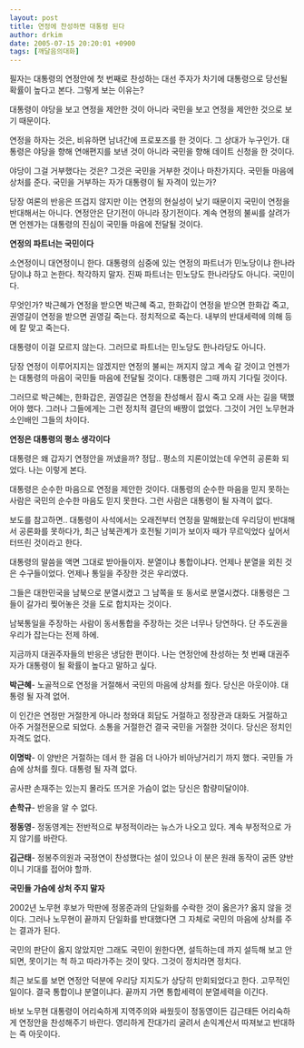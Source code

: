 ```yaml
---
layout: post
title: 연정에 찬성하면 대통령 된다
author: drkim
date: 2005-07-15 20:20:01 +0900
tags: [깨달음의대화]
---
```

필자는 대통령의 연정안에 첫 번째로 찬성하는 대선 주자가 차기에 대통령으로 당선될 확률이 높다고 본다. 그렇게 보는 이유는? 

대통령이 야당을 보고 연정을 제안한 것이 아니라 국민을 보고 연정을 제안한 것으로 보기 때문이다. 

연정을 하자는 것은, 비유하면 남녀간에 프로포즈를 한 것이다. 그 상대가 누구인가. 대통령은 야당을 향해 연애편지를 보낸 것이 아니라 국민을 향해 데이트 신청을 한 것이다. 

야당이 그걸 거부했다는 것은? 그것은 국민을 거부한 것이나 마찬가지다. 국민들 마음에 상처를 준다. 국민을 거부하는 자가 대통령이 될 자격이 있는가?

당장 여론의 반응은 뜨겁지 않지만 이는 연정의 현실성이 낮기 때문이지 국민이 연정을 반대해서는 아니다. 연정안은 단기전이 아니라 장기전이다. 계속 연정의 불씨를 살려가면 언젠가는 대통령의 진심이 국민들 마음에 전달될 것이다. 

**연정의 파트너는 국민이다**

소연정이니 대연정이니 한다. 대통령의 심중에 있는 연정의 파트너가 민노당이냐 한나라당이냐 하고 논한다. 착각하지 말자. 진짜 파트너는 민노당도 한나라당도 아니다. 국민이다. 

무엇인가? 박근혜가 연정을 받으면 박근혜 죽고, 한화갑이 연정을 받으면 한화갑 죽고, 권영길이 연정을 받으면 권영길 죽는다. 정치적으로 죽는다. 내부의 반대세력에 의해 등에 칼 맞고 죽는다. 

대통령이 이걸 모르지 않는다. 그러므로 파트너는 민노당도 한나라당도 아니다. 

당장 연정이 이루어지지는 않겠지만 연정의 불씨는 꺼지지 않고 계속 갈 것이고 언젠가는 대통령의 마음이 국민들 마음에 전달될 것이다. 대통령은 그때 까지 기다릴 것이다. 

그러므로 박근혜는, 한화갑은, 권영길은 연정을 찬성해서 잠시 죽고 오래 사는 길을 택했어야 했다. 그러나 그들에게는 그런 정치적 결단의 배짱이 없었다. 그것이 거인 노무현과 소인배인 그들의 차이다. 

**연정은 대통령의 평소 생각이다**

대통령은 왜 갑자기 연정안을 꺼냈을까? 정답.. 평소의 지론이었는데 우연히 공론화 되었다. 나는 이렇게 본다. 

대통령은 순수한 마음으로 연정을 제안한 것이다. 대통령의 순수한 마음을 믿지 못하는 사람은 국민의 순수한 마음도 믿지 못한다. 그런 사람은 대통령이 될 자격이 없다. 

보도를 참고하면.. 대통령이 사석에서는 오래전부터 연정을 말해왔는데 우리당이 반대해서 공론화를 못하다가, 최근 남북관계가 호전될 기미가 보이자 때가 무르익었다 싶어서 터뜨린 것이라고 한다. 

대통령의 말씀을 액면 그대로 받아들이자. 분열이냐 통합이냐다. 언제나 분열을 외친 것은 수구들이었다. 언제나 통일을 주장한 것은 우리였다. 

그들은 대한민국을 남북으로 분열시켰고 그 남쪽을 또 동서로 분열시켰다. 대통령은 그들이 갈가리 찢어놓은 것을 도로 합치자는 것이다. 

남북통일을 주장하는 사람이 동서통합을 주장하는 것은 너무나 당연하다. 단 주도권을 우리가 잡는다는 전제 하에.

지금까지 대권주자들의 반응은 냉담한 편이다. 나는 연정안에 찬성하는 첫 번째 대권주자가 대통령이 될 확률이 높다고 말하고 싶다. 



**박근혜**- 노골적으로 연정을 거절해서 국민의 마음에 상처를 줬다. 당신은 아웃이야. 대통령 될 자격 없어. 

이 인간은 연정만 거절한게 아니라 청와대 회담도 거절하고 정장관과 대화도 거절하고 아주 거절전문으로 되었다. 소통을 거절한건 결국 국민을 거절한 것이다. 당신은 정치인 자격도 없다. 

**이명박**- 이 양반은 거절하는 데서 한 걸음 더 나아가 비아냥거리기 까지 했다. 국민들 가슴에 상처를 줬다. 대통령 될 자격 없다. 

공사판 손재주는 있는지 몰라도 뜨거운 가슴이 없는 당신은 함량미달이야.

**손학규**- 반응을 알 수 없다.

**정동영**- 정동영계는 전반적으로 부정적이라는 뉴스가 나오고 있다. 계속 부정적으로 가지 않기를 바란다. 

**김근태**- 정봉주의원과 국정연이 찬성했다는 설이 있으나 이 분은 원래 동작이 굼뜬 양반이니 기대를 접어야 할까. 



**국민들 가슴에 상처 주지 말자**

2002년 노무현 후보가 막판에 정몽준과의 단일화를 수락한 것이 옳은가? 옳지 않을 것이다. 그러나 노무현이 끝까지 단일화를 반대했다면 그 자체로 국민의 마음에 상처를 주는 결과가 된다. 

국민의 판단이 옳지 않았지만 그래도 국민이 원한다면, 설득하는데 까지 설득해 보고 안되면, 못이기는 척 하고 따라가주는 것이 맞다. 그것이 정치라면 정치다. 

최근 보도를 보면 연정안 덕분에 우리당 지지도가 상당히 만회되었다고 한다. 고무적인 일이다. 결국 통합이냐 분열이냐다. 끝까지 가면 통합세력이 분열세력을 이긴다. 

바보 노무현 대통령이 어리숙하게 지역주의와 싸웠듯이 정동영이든 김근태든 어리숙하게 연정안을 찬성해주기 바란다. 영리하게 잔대가리 굴려서 손익계산서 따져보고 반대하는 즉 아웃이다.